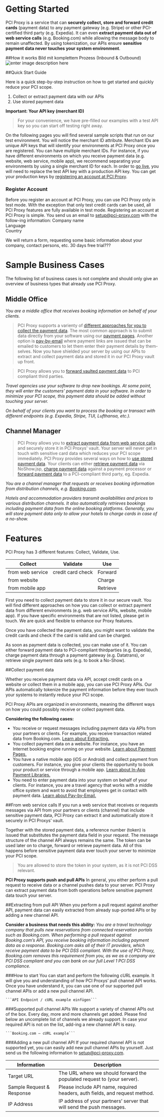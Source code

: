 Getting Started
===============

PCI Proxy is a service that can **securely collect, store and forward credit cards** (payment data) to any payment gateway (e.g. Stripe) or other PCI-certified third party (e.g. Expedia). It can even **extract payment data out of web service calls** (e.g. Booking.com) while allowing the message body to remain unaffected. By using tokenization, our APIs ensure **sensitive payment data never touches your system environment**.

##How it works
Bild mit komplettem Prozess (Inbound & Outbound)
![enter image description here](http://thomaas.com/img/thomaas.png)

##Quick Start Guide

Here is a quick step-by-step instruction on how to get started and quickly reduce your PCI scope.

 1. Collect or extract payment data with our APIs 
 2. Use stored payment data

**Important: Your API key (merchant ID)**
> For your convenience, we have pre-filled our examples with a test API key so you can start off testing right away.

On the following pages you will find several sample scripts that run on our test environment. You will notice the merchant ID attribute. Merchant IDs are unique API keys that will identify your environments at PCI Proxy once you are registered. 
You can have multiple merchant IDs. For instance, if you have different environments on which you receive payment data (e.g. website, web service, mobile app), we recommend separating your environments by using a single merchant ID for each.
In order to [go live](golive), you will need to replace the test API key with a production API key. You can get your production keys by [registering an account at PCI Proxy](register).

### Register Account

Before you register an account at PCI Proxy, you can use PCI Proxy only in test mode. With the exception that only test credit cards can be used, all PCI Proxy features are fully available in test mode.
Registering an account at PCI Proxy is simple. You send us an email to setup@pci-proxy.com with the follow-ing information:
Company name	
Language	
Country	

We will return a form, requesting some basic information about your company, contact persons, etc. 30 days free trial???

Sample Business Cases
=====================

The following list of business cases is not complete and should only give an overview of business types that already use PCI Proxy.

## Middle Office

*You are a middle office that receives booking information on behalf of your clients.*

> PCI Proxy supports a varienty of [different approaches for you to collect the payment data][1]. 
The most common approach is to submit data directly from your software using our [payment pages][2]. Another option is [pay-by-email][3] where payment links are issued that can be emailed to customers to let them enter their payment details by them-selves. Now you have shielded your server by using our APIs to extract and collect payment data and stored it in our PCI Proxy vault up front.

> PCI Proxy allows you to [forward vaulted payment data][4] to PCI compliant third parties.



*Travel agencies use your software to drop new bookings. At some point, they will enter the customers’ payment data in your software. In order to minimize your PCI scope, this payment data should be added without touching your server.*

*On behalf of your clients you want to process the booking or transact with different endpoints (e.g. Expedia, Stripe, TUI, Lufthansa, etc.).*



## Channel Manager

> PCI Proxy allows you to [extract payment data from web service calls][6] and securely store it in PCI Proxys' vault. Your server will never get in touch with sensitive card data which reduces your PCI scope immediately.
> PCI Proxy provides several ways on how to [use stored payment data][7]. Your clients can either [retrieve payment data][8] via NoShow.jsp, [charge payment data][9] against a payment processor or [forward payment data][4] to a PCI-compliant third party, eg. Expedia.


*You are a channel manager that requests or receives booking information from distribution channels, e.g. [Booking.com][5].*

*Hotels and accommodation providers transmit availabilities and prices to various distribution channels. It also automatically retrieves bookings including payment data from the online booking platforms.*
*Generally, you will store payment data only to allow your hotels to charge cards in case of a no-show.*

 [1]: #collect
 [2]: #paymentpages
 [3]: #paybyemail
 [4]: #forward
 [5]: http://www.booking.com/
 [6]: #extract
 [7]: #use
 [8]: #retrieve
 [9]: #charge

Features
========

PCI Proxy has 3 different features: Collect, Validate, Use. 

|Collect|Validate|Use|
|---|---|---|
|from web service|credit card check|Forward|
|from website||Charge|
|from mobile app||Retrieve|

First you need to collect payment data to store it in our secure vault. You will find different approaches on how you can collect or extract payment data from different environments (e.g. web service APIs, website, mobile app). If you have specific environments that are not listed, please get in touch. We are quick and flexible to enhance our Proxy features. 

Once you have collected the payment data, you might want to validate the credit cards and check if the card is valid and can be charged.

As soon as payment data is collected, you can make use of it. You can either forward payment data to PCI-compliant thirdparties (e.g. Expedia), charge payment data through a payment gateway (e.g. Datatrans), or retrieve single payment data sets (e.g. to book a No-Show). 

##Collect payment data

Whether you receive payment data via API, accept credit cards on a website or collect them in a mobile app, you can use PCI Proxy APIs. Our APIs automatically tokenize the payment information before they ever touch your systems to instantly reduce your PCI scope. 

PCI Proxy APIs are organized in environments, meaning the different ways on how you could possibly receive or collect payment data. 

**Considering the following cases:**

 - You receive or request messages including payment data via APIs from your partners or clients. For example, you receive transaction related data from Booking.com. [Learn about Extracting.](extract)
 - You collect payment data on a website. For instance, you have an Internet booking engine running on your website. [Learn about Payment Pages.](paymentpage)
 - You have a native mobile app (iOS or Android) and collect payment from customers. For instance, you give your clients the opportunity to book your product or service through a mobile app. [Learn about In-App Payment Libraries.](paymentlib)
 - You need to enter payment data into your system on behalf of your clients. For instance, you are a travel agency that works with a middle office system and want to avoid that employees get in contact with payment data. [Learn about Pay-by-Email.](paybyemail)


##From web service calls
If you run a web service that receives or requests messages via API from your partners or clients (channel) that include sensitive payment data, PCI Proxy can extract it and automatically store it securely in PCI Proxys’ vault. 

Together with the stored payment data, a reference number (token) is issued that substitutes the payment data field in your request. The message structure of the channel API always remains the same. The token can be used later on to charge, forward or retrieve payment data. All of this happens before sensitive payment data ever touch your server to minimize your PCI scope. 

> You are allowed to store the token in your system, as it is not PCI DSS relevant.

**PCI Proxy supports push and pull APIs**
In general, you either perform a pull request to receive data or a channel pushes data to your server. PCI Proxy can extract payment data from both operations before sensitive payment data touch your server.

##Extracting from pull API
When you perform a pull request against another API, payment data can easily extracted from already sup-ported APIs or by adding a new channel API.

**Consider a business that needs this ability:**
*You are a travel technology company that pulls new reservations from connected reservation portals such as Booking.com. When performing a pull request against Booking.com’s API, you receive booking information including payment data as a response. Booking.com asks all of their IT providers, which receive payment data to be PCI DSS compliant. 
With the use of PCI Proxy, Booking.com removes this requirement from you, as we as a company are PCI DSS compliant and you can bank on our full Level 1 PCI DSS compliance.* 

###How to start
You can start and perform the following cURL example. It will give you and understanding of how PCI Proxys’ pull channel API works. Once you have understand it, you can use one of our supported pull channel APIs or add a new pull channel API.  

    ```API Endpoint / cURL example einfügen```

###Supported pull channel APIs
We support a variety of channel APIs out of the box. Every day, more and more channels get added. Please find below an uncomplete list of channels we already support. In case your required API is not on the list, add-ing a new channel API is easy. 

    ```Booking.com – cURL example``` 

###Adding a new pull channel API
If your required channel API is not supported yet, you can easily add new pull channel APIs by yourself. Just send us the following information to setup@pci-proxy.com. 

|Information| Description   |
|---|---|
|Target URL|The URL where we should forward the populated request to (your server).|
|Sample Request & Response|Please include API name, required headers, auth fields, and request method.|
|IP Address|IP address of your partners’ server that will send the push messages.|
	
	
	
